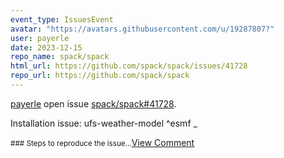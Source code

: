 ```yaml
---
event_type: IssuesEvent
avatar: "https://avatars.githubusercontent.com/u/19287807?"
user: payerle
date: 2023-12-15
repo_name: spack/spack
html_url: https://github.com/spack/spack/issues/41728
repo_url: https://github.com/spack/spack
---
```


<a href='https://github.com/payerle' target='_blank'>payerle</a> open issue <a href='https://github.com/spack/spack/issues/41728' target='_blank'>spack/spack#41728</a>.

<p>Installation issue: ufs-weather-model ^esmf _</p><small>### Steps to reproduce the issue...</small><a href='https://github.com/spack/spack/issues/41728' target='_blank'>View Comment</a>